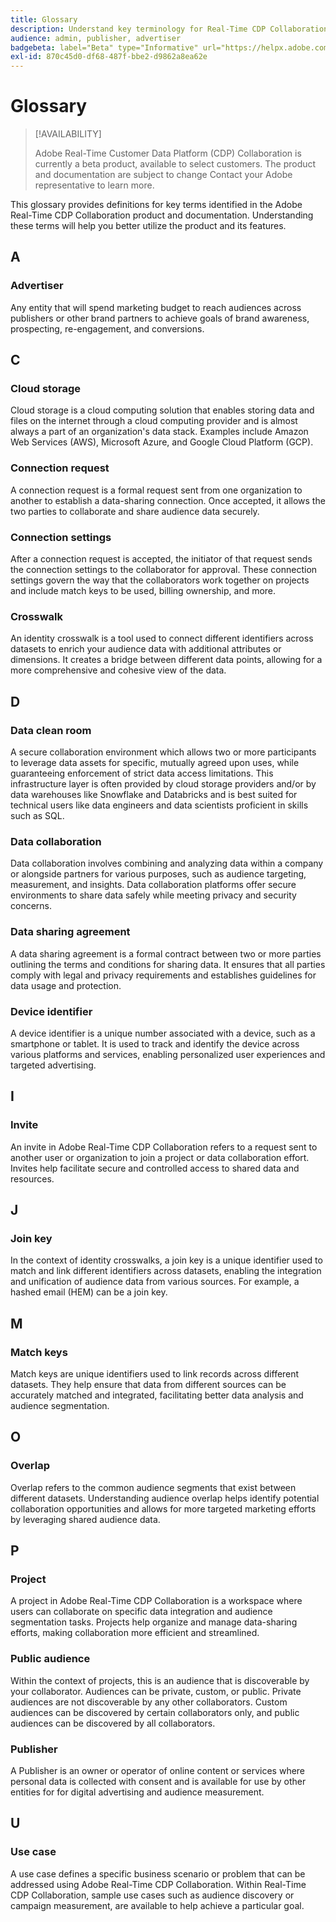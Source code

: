 ```yaml
---
title: Glossary
description: Understand key terminology for Real-Time CDP Collaboration
audience: admin, publisher, advertiser
badgebeta: label="Beta" type="Informative" url="https://helpx.adobe.com/legal/product-descriptions/real-time-customer-data-platform-b2b-edition-prime-and-ultimate-packages.html newtab=true"
exl-id: 870c45d0-df68-487f-bbe2-d9862a8ea62e
---
```

# Glossary

>[!AVAILABILITY]
>
>Adobe Real-Time Customer Data Platform (CDP) Collaboration is currently a beta product, available to select customers. The product and documentation are subject to change Contact your Adobe representative to learn more.

This glossary provides definitions for key terms identified in the Adobe Real-Time CDP Collaboration product and documentation. Understanding these terms will help you better utilize the product and its features.

## A

### Advertiser

Any entity that will spend marketing budget to reach audiences across publishers or other brand partners to achieve goals of brand awareness, prospecting, re-engagement, and conversions.

## C

### Cloud storage

Cloud storage is a cloud computing solution that enables storing data and files on the internet through a cloud computing provider and is almost always a part of an organization's data stack. Examples include Amazon Web Services (AWS), Microsoft Azure, and Google Cloud Platform (GCP).

### Connection request

A connection request is a formal request sent from one organization to another to establish a data-sharing connection. Once accepted, it allows the two parties to collaborate and share audience data securely.

### Connection settings

After a connection request is accepted, the initiator of that request sends the connection settings to the collaborator for approval. These connection settings govern the way that the collaborators work together on projects and include match keys to be used, billing ownership, and more. 

### Crosswalk

An identity crosswalk is a tool used to connect different identifiers across datasets to enrich your audience data with additional attributes or dimensions. It creates a bridge between different data points, allowing for a more comprehensive and cohesive view of the data.

## D

### Data clean room

A secure collaboration environment which allows two or more participants to leverage data assets for specific, mutually agreed upon uses, while guaranteeing enforcement of strict data access limitations. This infrastructure layer is often provided by cloud storage providers and/or by data warehouses like Snowflake and Databricks and is best suited for technical users like data engineers and data scientists proficient in skills such as SQL.

### Data collaboration

Data collaboration involves combining and analyzing data within a company or alongside partners for various purposes, such as audience targeting, measurement, and insights. Data collaboration platforms offer secure environments to share data safely while meeting privacy and security concerns.

### Data sharing agreement

A data sharing agreement is a formal contract between two or more parties outlining the terms and conditions for sharing data. It ensures that all parties comply with legal and privacy requirements and establishes guidelines for data usage and protection.

### Device identifier

A device identifier is a unique number associated with a device, such as a smartphone or tablet. It is used to track and identify the device across various platforms and services, enabling personalized user experiences and targeted advertising.

## I

### Invite

An invite in Adobe Real-Time CDP Collaboration refers to a request sent to another user or organization to join a project or data collaboration effort. Invites help facilitate secure and controlled access to shared data and resources.

## J

### Join key

In the context of identity crosswalks, a join key is a unique identifier used to match and link different identifiers across datasets, enabling the integration and unification of audience data from various sources. For example, a hashed email (HEM) can be a join key.

## M

### Match keys

Match keys are unique identifiers used to link records across different datasets. They help ensure that data from different sources can be accurately matched and integrated, facilitating better data analysis and audience segmentation.

## O

### Overlap

Overlap refers to the common audience segments that exist between different datasets. Understanding audience overlap helps identify potential collaboration opportunities and allows for more targeted marketing efforts by leveraging shared audience data.

## P

### Project

A project in Adobe Real-Time CDP Collaboration is a workspace where users can collaborate on specific data integration and audience segmentation tasks. Projects help organize and manage data-sharing efforts, making collaboration more efficient and streamlined.

### Public audience

Within the context of projects, this is an audience that is discoverable by your collaborator. Audiences can be private, custom, or public. Private audiences are not discoverable by any other collaborators. Custom audiences can be discovered by certain collaborators only, and public audiences can be discovered by all collaborators. 

### Publisher

A Publisher is an owner or operator of online content or services where personal data is collected with consent and is available for use by other entities for for digital advertising and audience measurement.

## U

### Use case

A use case defines a specific business scenario or problem that can be addressed using Adobe Real-Time CDP Collaboration. Within Real-Time CDP Collaboration, sample use cases such as audience discovery or campaign measurement, are available to help achieve a particular goal.
